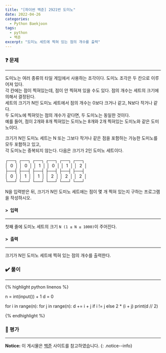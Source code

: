 ```yaml
---
title: "[파이썬 백준] 2921번 도미노"
date: 2022-04-26
categories:
  - Python Baekjoon
tags:
  - python
  - 백준
excerpt: "도미노 세트에 찍혀 있는 점의 개수를 출력"
---
```


### ❓ 문제

---

도미노는 여러 종류의 타일 게임에서 사용하는 조각이다. 도미노 조각은 두 칸으로 이루어져 있다.<br>
각 칸에는 점이 찍혀있는데, 점이 안 찍혀져 있을 수도 있다. 점의 개수는 세트의 크기에 의해서 결정된다.<br>
세트의 크기가 N인 도미노 세트에서 점의 개수는 0보다 크거나 같고, N보다 작거나 같다.<br>
두 도미노에 찍혀잇는 점의 개수가 같다면, 두 도미노는 동일한 것이다.<br>
예를 들어, 점이 2개와 8개 찍혀있는 도미노는 8개와 2개 찍혀있는 도미노와 같은 도미노이다.<br>

크기가 N인 도미노 세트는 N 또는 그보다 작거나 같은 점을 포함하는 가능한 도미노를 모두 포함하고 있고,<br>
각 도미노는 중복되지 않는다. 다음은 크기가 2인 도미노 세트이다.<br>

┌──┐ ┌──┐ ┌──┐ ┌──┐ ┌──┐ ┌──┐<br>
│&nbsp;&nbsp;0&nbsp;&nbsp;│&nbsp;│&nbsp;&nbsp;0&nbsp;&nbsp;│&nbsp;│&nbsp;&nbsp;1&nbsp;&nbsp;│&nbsp;│&nbsp;&nbsp;0&nbsp;&nbsp;│&nbsp;│&nbsp;&nbsp;1&nbsp;&nbsp;│&nbsp;│&nbsp;&nbsp;2&nbsp;&nbsp;│<br>
├──┤ ├──┤ ├──┤ ├──┤ ├──┤ ├──┤<br>
│&nbsp;&nbsp;0&nbsp;&nbsp;│ │&nbsp;&nbsp;1&nbsp;&nbsp;│ │&nbsp;&nbsp;1&nbsp;&nbsp;│ │&nbsp;&nbsp;2&nbsp;&nbsp;│ │&nbsp;&nbsp;2&nbsp;&nbsp;│ │&nbsp;&nbsp;2&nbsp;&nbsp;│<br>
└──┘ └──┘ └──┘ └──┘ └──┘ └──┘<br>

N을 입력받은 뒤, 크기가 N인 도미노 세트에는 점이 몇 개 찍혀 있는지 구하는 프로그램을 작성하시오.<br>


#### > &nbsp;입력

---

첫째 줄에 도미노 세트의 크기 `N (1 ≤ N ≤ 1000)`이 주어진다.<br>


#### > &nbsp;출력

---

크기가 N인 도미노 세트에 찍혀 있는 점의 개수를 출력한다.<br>


### ✔️ 풀이

---

{% highlight python linenos %}

n = int(input()) + 1
d = 0

for i in range(n):
    for j in range(n):
        d += i + j if i != j else 2 * (i + j)
print(d // 2)

{% endhighlight %}


### 💬 평가

---



**Notice:** 이 게시물은 [백준](https://www.acmicpc.net/problem/2921) 사이트를 참고하였습니다.
{: .notice--info}
